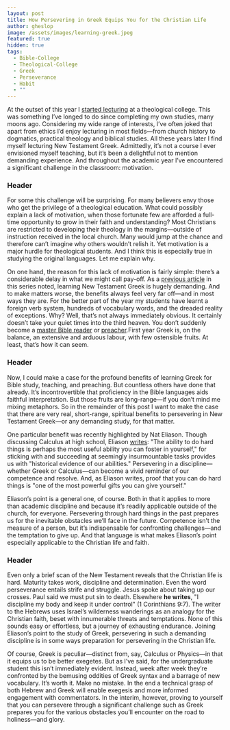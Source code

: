 ```yaml
---
layout: post
title: How Persevering in Greek Equips You for the Christian Life
author: gheslop
image: /assets/images/learning-greek.jpeg
featured: true
hidden: true
tags:
  - Bible-College
  - Theological-College
  - Greek
  - Perseverance
  - Habit
  - ""
---
```

At the outset of this year I [started lecturing](https://rekindle.co.za/content/2023-02-15-learn-greek) at a theological college. This was something I’ve longed to do since completing my own studies, many moons ago. Considering my wide range of interests, I’ve often joked that apart from ethics I’d enjoy lecturing in most fields—from church history to dogmatics, practical theology and biblical studies. All these years later I find myself lecturing New Testament Greek. Admittedly, it’s not a course I ever envisioned myself teaching, but it’s been a delightful not to mention demanding experience. And throughout the academic year I’ve encountered a significant challenge in the classroom: motivation.

### Header

For some this challenge will be surprising. For many believers envy those who get the privilege of a theological education. What could possibly explain a lack of motivation, when those fortunate few are afforded a full-time opportunity to grow in their faith and understanding? Most Christians are restricted to developing their theology in the margins—outside of instruction received in the local church. Many would jump at the chance and therefore can’t imagine why others wouldn’t relish it. Yet motivation is a major hurdle for theological students. And I think this is especially true in studying the original languages. Let me explain why.

On one hand, the reason for this lack of motivation is fairly simple: there’s a considerable delay in what we might call pay-off. As a [previous article](https://rekindle.co.za/content/2023-03-24-how-failing-greek-can-help-you-love-god) in this series noted, learning New Testament Greek is hugely demanding. And to make matters worse, the benefits always feel very far off—and in most ways they are. For the better part of the year my students have learnt a foreign verb system, hundreds of vocabulary words, and the dreaded reality of exceptions. Why? Well, that’s not always immediately obvious. It certainly doesn’t take your quiet times into the third heaven. You don’t suddenly become a [master Bible reader](https://rekindle.co.za/content/2021-04-14-bible-believing-1-thessalonians) or [preacher](https://rekindle.co.za/content/2022-04-28-preaching-great-exegesis-without-prayer-is-public-speaking).First year Greek is, on the balance, an extensive and arduous labour, with few ostensible fruits. At least, that’s how it can seem.

### Header

Now, I could make a case for the profound benefits of learning Greek for Bible study, teaching, and preaching. But countless others have done that already. It’s incontrovertible that proficiency in the Bible languages aids faithful interpretation. But those fruits are long-range—if you don’t mind me mixing metaphors. So in the remainder of this post I want to make the case that there are very real, short-range, spiritual benefits to persevering in New Testament Greek—or any demanding study, for that matter.

One particular benefit was recently highlighted by Nat Eliason. Though discussing Calculus at high school, Eliason [writes](https://blog.nateliason.com/p/proof-you-can-do-hard-things?utm_source=post-email-title&publication_id=882098&post_id=134367754&isFreemail=true): "The ability to do hard things is perhaps the most useful ability you can foster in yourself," for sticking with and succeeding at seemingly insurmountable tasks provides us with "historical evidence of our abilities." Persevering in a discipline—whether Greek or Calculus—can become a vivid reminder of our competence and resolve. And, as Eliason writes, proof that you can do hard things is "one of the most powerful gifts you can give yourself."

Eliason’s point is a general one, of course. Both in that it applies to more than academic discipline and because it’s readily applicable outside of the church, for everyone. Persevering through hard things in the past prepares us for the inevitable obstacles we’ll face in the future. Competence isn’t the measure of a person, but it’s indispensable for confronting challenges—and the temptation to give up. And that language is what makes Eliason’s point especially applicable to the Christian life and faith.

### Header

Even only a brief scan of the New Testament reveals that the Christian life is hard. Maturity takes work, discipline and determination. Even the word perseverance entails strife and struggle. Jesus spoke about taking up our crosses. Paul said we must put sin to death. Elsewhere **he writes**, "I discipline my body and keep it under control" (1 Corinthians 9:7). The writer to the Hebrews uses Israel’s wilderness wanderings as an analogy for the Christian faith, beset with innumerable threats and temptations. None of this sounds easy or effortless, but a journey of exhausting endurance. Joining Eliason’s point to the study of Greek, persevering in such a demanding discipline is in some ways preparation for persevering in the Christian life.

Of course, Greek is peculiar—distinct from, say, Calculus or Physics—in that it equips us to be better exegetes. But as I’ve said, for the undergraduate student this isn’t immediately evident. Instead, week after week they’re confronted by the bemusing oddities of Greek syntax and a barrage of new vocabulary. It’s worth it. Make no mistake. In the end a technical grasp of both Hebrew and Greek will enable exegesis and more informed engagement with commentators. In the interim, however, proving to yourself that you can persevere through a significant challenge such as Greek prepares you for the various obstacles you’ll encounter on the road to holiness—and glory.